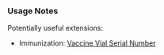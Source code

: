### Usage Notes

Potentially useful extensions:
* Immunization: [Vaccine Vial Serial Number](StructureDefinition-vaccine-serial-number.html) 
